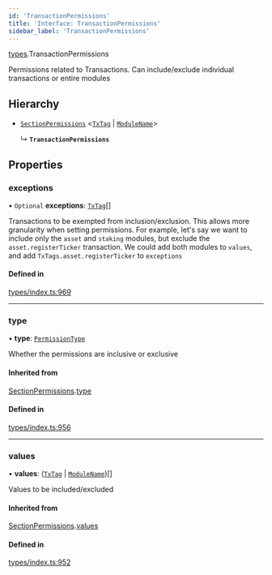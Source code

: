 ```yaml
---
id: 'TransactionPermissions'
title: 'Interface: TransactionPermissions'
sidebar_label: 'TransactionPermissions'
---
```


[types](../../../modules/Types/Types.md).TransactionPermissions

Permissions related to Transactions. Can include/exclude individual transactions or entire modules

## Hierarchy

- [`SectionPermissions`](../SectionPermissions/SectionPermissions.md) \<[`TxTag`](../../../modules/Generated/Types/Types.md#txtag) \| [`ModuleName`](../../../enums/Generated/Types/ModuleName/ModuleName.md)\>

  ↳ **`TransactionPermissions`**

## Properties

### exceptions

• `Optional` **exceptions**: [`TxTag`](../../../modules/Generated/Types/Types.md#txtag)[]

Transactions to be exempted from inclusion/exclusion. This allows more granularity when
setting permissions. For example, let's say we want to include only the `asset` and `staking` modules,
but exclude the `asset.registerTicker` transaction. We could add both modules to `values`, and add
`TxTags.asset.registerTicker` to `exceptions`

#### Defined in

[types/index.ts:969](https://github.com/PolymeshAssociation/polymesh-sdk/blob/2d3ac2aea/src/types/index.ts#L969)

---

### type

• **type**: [`PermissionType`](../../../enums/Types/PermissionType/PermissionType.md)

Whether the permissions are inclusive or exclusive

#### Inherited from

[SectionPermissions](../SectionPermissions/SectionPermissions.md).[type](../SectionPermissions/SectionPermissions.md#type)

#### Defined in

[types/index.ts:956](https://github.com/PolymeshAssociation/polymesh-sdk/blob/2d3ac2aea/src/types/index.ts#L956)

---

### values

• **values**: ([`TxTag`](../../../modules/Generated/Types/Types.md#txtag) \| [`ModuleName`](../../../enums/Generated/Types/ModuleName/ModuleName.md))[]

Values to be included/excluded

#### Inherited from

[SectionPermissions](../SectionPermissions/SectionPermissions.md).[values](../SectionPermissions/SectionPermissions.md#values)

#### Defined in

[types/index.ts:952](https://github.com/PolymeshAssociation/polymesh-sdk/blob/2d3ac2aea/src/types/index.ts#L952)
